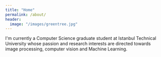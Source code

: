 ```yaml
---
title: "Home"
permalink: /about/
header:
  image: "/images/greentree.jpg"
---
```


I'm currently a Computer Science graduate student at Istanbul Technical University whose passion and research interests are directed towards image processing, computer vision and  Machine Learning.
